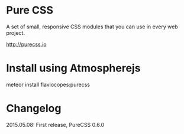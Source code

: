 # Pure CSS

A set of small, responsive CSS modules that you can use in every web project.

http://purecss.io

# Install using Atmospherejs

  meteor install flaviocopes:purecss

# Changelog

2015.05.08: First release, PureCSS 0.6.0